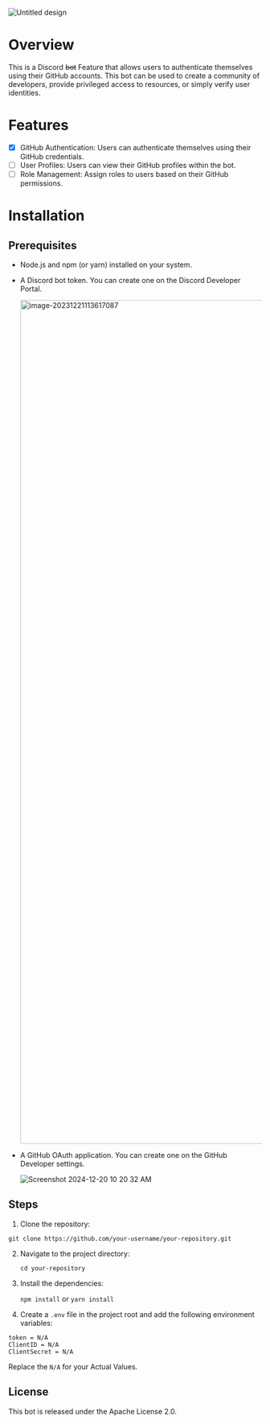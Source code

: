 
![Untitled design](https://github.com/user-attachments/assets/a2480515-dd36-489b-8c00-c9d949dd6b50)

# Overview
This is a Discord ~~bot~~ Feature that allows users to authenticate themselves using their GitHub accounts. This bot can be used to create a community of developers, provide privileged access to resources, or simply verify user identities. 

# Features
- [x] GitHub Authentication: Users can authenticate themselves using their GitHub credentials.
- [ ] User Profiles: Users can view their GitHub profiles within the bot.
- [ ] Role Management: Assign roles to users based on their GitHub permissions.

# Installation

## Prerequisites
- Node.js and npm (or yarn) installed on your system.
- A Discord bot token. You can create one on the Discord Developer Portal.

  <img width="1679" alt="image-20231221113617087" src="https://github.com/user-attachments/assets/d5f25fbe-c778-48fc-aaa2-613ecbe7ad7c" />

- A GitHub OAuth application. You can create one on the GitHub Developer settings.

  ![Screenshot 2024-12-20 10 20 32 AM](https://github.com/user-attachments/assets/2dad1b7f-834f-4ba2-b142-7b7b0ef4389e)


## Steps
1. Clone the repository:
   
 `git clone https://github.com/your-username/your-repository.git`
 
2. Navigate to the project directory:
  
   `cd your-repository`
   
3. Install the dependencies:

   `npm install` or `yarn install`
   
4. Create a `.env` file in the project root and add the following environment variables:
```
token = N/A
ClientID = N/A
ClientSecret = N/A
```

Replace the `N/A` for your Actual Values.

## License
This bot is released under the Apache License 2.0.
